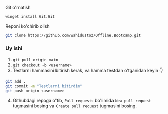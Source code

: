 Git o'rnatish
```sh
winget install Git.Git
```
Reponi ko'chirib olish
```sh
git clone https://github.com/wahidustoz/Offline.Bootcamp.git
```

### Uy ishi

1. `git pull origin main`
2. `git checkout -b <username>`
3. Testlarni hammasini bitirish kerak, va hamma testdan o'tganidan keyin 👇
```sh
git add .
git commit -m "Testlarni bitirdim"
git push origin <username>
```
4. Githubdagi repoga o'tib, `Pull requests` bo'limida `New pull request` tugmasini bosing va `Create pull request` tugmasini bosing.
